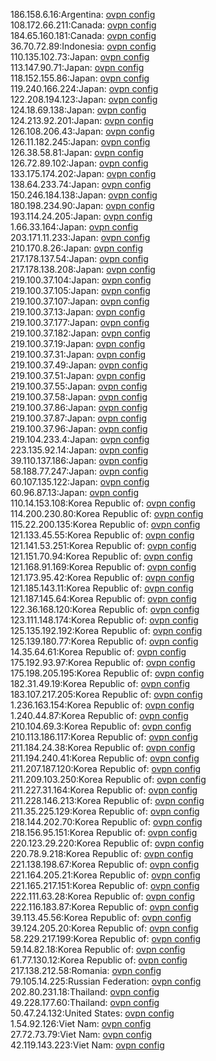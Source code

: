 186.158.6.16:Argentina: [ovpn config](vpn/186_158_6_16.ovpn)  
108.172.66.211:Canada: [ovpn config](vpn/108_172_66_211.ovpn)  
184.65.160.181:Canada: [ovpn config](vpn/184_65_160_181.ovpn)  
36.70.72.89:Indonesia: [ovpn config](vpn/36_70_72_89.ovpn)  
110.135.102.73:Japan: [ovpn config](vpn/110_135_102_73.ovpn)  
113.147.90.71:Japan: [ovpn config](vpn/113_147_90_71.ovpn)  
118.152.155.86:Japan: [ovpn config](vpn/118_152_155_86.ovpn)  
119.240.166.224:Japan: [ovpn config](vpn/119_240_166_224.ovpn)  
122.208.194.123:Japan: [ovpn config](vpn/122_208_194_123.ovpn)  
124.18.69.138:Japan: [ovpn config](vpn/124_18_69_138.ovpn)  
124.213.92.201:Japan: [ovpn config](vpn/124_213_92_201.ovpn)  
126.108.206.43:Japan: [ovpn config](vpn/126_108_206_43.ovpn)  
126.11.182.245:Japan: [ovpn config](vpn/126_11_182_245.ovpn)  
126.38.58.81:Japan: [ovpn config](vpn/126_38_58_81.ovpn)  
126.72.89.102:Japan: [ovpn config](vpn/126_72_89_102.ovpn)  
133.175.174.202:Japan: [ovpn config](vpn/133_175_174_202.ovpn)  
138.64.233.74:Japan: [ovpn config](vpn/138_64_233_74.ovpn)  
150.246.184.138:Japan: [ovpn config](vpn/150_246_184_138.ovpn)  
180.198.234.90:Japan: [ovpn config](vpn/180_198_234_90.ovpn)  
193.114.24.205:Japan: [ovpn config](vpn/193_114_24_205.ovpn)  
1.66.33.164:Japan: [ovpn config](vpn/1_66_33_164.ovpn)  
203.171.11.233:Japan: [ovpn config](vpn/203_171_11_233.ovpn)  
210.170.8.26:Japan: [ovpn config](vpn/210_170_8_26.ovpn)  
217.178.137.54:Japan: [ovpn config](vpn/217_178_137_54.ovpn)  
217.178.138.208:Japan: [ovpn config](vpn/217_178_138_208.ovpn)  
219.100.37.104:Japan: [ovpn config](vpn/219_100_37_104.ovpn)  
219.100.37.105:Japan: [ovpn config](vpn/219_100_37_105.ovpn)  
219.100.37.107:Japan: [ovpn config](vpn/219_100_37_107.ovpn)  
219.100.37.13:Japan: [ovpn config](vpn/219_100_37_13.ovpn)  
219.100.37.177:Japan: [ovpn config](vpn/219_100_37_177.ovpn)  
219.100.37.182:Japan: [ovpn config](vpn/219_100_37_182.ovpn)  
219.100.37.19:Japan: [ovpn config](vpn/219_100_37_19.ovpn)  
219.100.37.31:Japan: [ovpn config](vpn/219_100_37_31.ovpn)  
219.100.37.49:Japan: [ovpn config](vpn/219_100_37_49.ovpn)  
219.100.37.51:Japan: [ovpn config](vpn/219_100_37_51.ovpn)  
219.100.37.55:Japan: [ovpn config](vpn/219_100_37_55.ovpn)  
219.100.37.58:Japan: [ovpn config](vpn/219_100_37_58.ovpn)  
219.100.37.86:Japan: [ovpn config](vpn/219_100_37_86.ovpn)  
219.100.37.87:Japan: [ovpn config](vpn/219_100_37_87.ovpn)  
219.100.37.96:Japan: [ovpn config](vpn/219_100_37_96.ovpn)  
219.104.233.4:Japan: [ovpn config](vpn/219_104_233_4.ovpn)  
223.135.92.14:Japan: [ovpn config](vpn/223_135_92_14.ovpn)  
39.110.137.186:Japan: [ovpn config](vpn/39_110_137_186.ovpn)  
58.188.77.247:Japan: [ovpn config](vpn/58_188_77_247.ovpn)  
60.107.135.122:Japan: [ovpn config](vpn/60_107_135_122.ovpn)  
60.96.87.13:Japan: [ovpn config](vpn/60_96_87_13.ovpn)  
110.14.153.108:Korea Republic of: [ovpn config](vpn/110_14_153_108.ovpn)  
114.200.230.80:Korea Republic of: [ovpn config](vpn/114_200_230_80.ovpn)  
115.22.200.135:Korea Republic of: [ovpn config](vpn/115_22_200_135.ovpn)  
121.133.45.55:Korea Republic of: [ovpn config](vpn/121_133_45_55.ovpn)  
121.141.53.251:Korea Republic of: [ovpn config](vpn/121_141_53_251.ovpn)  
121.151.70.94:Korea Republic of: [ovpn config](vpn/121_151_70_94.ovpn)  
121.168.91.169:Korea Republic of: [ovpn config](vpn/121_168_91_169.ovpn)  
121.173.95.42:Korea Republic of: [ovpn config](vpn/121_173_95_42.ovpn)  
121.185.143.11:Korea Republic of: [ovpn config](vpn/121_185_143_11.ovpn)  
121.187.145.64:Korea Republic of: [ovpn config](vpn/121_187_145_64.ovpn)  
122.36.168.120:Korea Republic of: [ovpn config](vpn/122_36_168_120.ovpn)  
123.111.148.174:Korea Republic of: [ovpn config](vpn/123_111_148_174.ovpn)  
125.135.192.192:Korea Republic of: [ovpn config](vpn/125_135_192_192.ovpn)  
125.139.180.77:Korea Republic of: [ovpn config](vpn/125_139_180_77.ovpn)  
14.35.64.61:Korea Republic of: [ovpn config](vpn/14_35_64_61.ovpn)  
175.192.93.97:Korea Republic of: [ovpn config](vpn/175_192_93_97.ovpn)  
175.198.205.195:Korea Republic of: [ovpn config](vpn/175_198_205_195.ovpn)  
182.31.49.19:Korea Republic of: [ovpn config](vpn/182_31_49_19.ovpn)  
183.107.217.205:Korea Republic of: [ovpn config](vpn/183_107_217_205.ovpn)  
1.236.163.154:Korea Republic of: [ovpn config](vpn/1_236_163_154.ovpn)  
1.240.44.87:Korea Republic of: [ovpn config](vpn/1_240_44_87.ovpn)  
210.104.69.3:Korea Republic of: [ovpn config](vpn/210_104_69_3.ovpn)  
210.113.186.117:Korea Republic of: [ovpn config](vpn/210_113_186_117.ovpn)  
211.184.24.38:Korea Republic of: [ovpn config](vpn/211_184_24_38.ovpn)  
211.194.240.41:Korea Republic of: [ovpn config](vpn/211_194_240_41.ovpn)  
211.207.187.120:Korea Republic of: [ovpn config](vpn/211_207_187_120.ovpn)  
211.209.103.250:Korea Republic of: [ovpn config](vpn/211_209_103_250.ovpn)  
211.227.31.164:Korea Republic of: [ovpn config](vpn/211_227_31_164.ovpn)  
211.228.146.213:Korea Republic of: [ovpn config](vpn/211_228_146_213.ovpn)  
211.35.225.129:Korea Republic of: [ovpn config](vpn/211_35_225_129.ovpn)  
218.144.202.70:Korea Republic of: [ovpn config](vpn/218_144_202_70.ovpn)  
218.156.95.151:Korea Republic of: [ovpn config](vpn/218_156_95_151.ovpn)  
220.123.29.220:Korea Republic of: [ovpn config](vpn/220_123_29_220.ovpn)  
220.78.9.218:Korea Republic of: [ovpn config](vpn/220_78_9_218.ovpn)  
221.138.198.67:Korea Republic of: [ovpn config](vpn/221_138_198_67.ovpn)  
221.164.205.21:Korea Republic of: [ovpn config](vpn/221_164_205_21.ovpn)  
221.165.217.151:Korea Republic of: [ovpn config](vpn/221_165_217_151.ovpn)  
222.111.63.28:Korea Republic of: [ovpn config](vpn/222_111_63_28.ovpn)  
222.116.183.87:Korea Republic of: [ovpn config](vpn/222_116_183_87.ovpn)  
39.113.45.56:Korea Republic of: [ovpn config](vpn/39_113_45_56.ovpn)  
39.124.205.20:Korea Republic of: [ovpn config](vpn/39_124_205_20.ovpn)  
58.229.217.199:Korea Republic of: [ovpn config](vpn/58_229_217_199.ovpn)  
59.14.82.18:Korea Republic of: [ovpn config](vpn/59_14_82_18.ovpn)  
61.77.130.12:Korea Republic of: [ovpn config](vpn/61_77_130_12.ovpn)  
217.138.212.58:Romania: [ovpn config](vpn/217_138_212_58.ovpn)  
79.105.14.225:Russian Federation: [ovpn config](vpn/79_105_14_225.ovpn)  
202.80.231.18:Thailand: [ovpn config](vpn/202_80_231_18.ovpn)  
49.228.177.60:Thailand: [ovpn config](vpn/49_228_177_60.ovpn)  
50.47.24.132:United States: [ovpn config](vpn/50_47_24_132.ovpn)  
1.54.92.126:Viet Nam: [ovpn config](vpn/1_54_92_126.ovpn)  
27.72.73.79:Viet Nam: [ovpn config](vpn/27_72_73_79.ovpn)  
42.119.143.223:Viet Nam: [ovpn config](vpn/42_119_143_223.ovpn)  
